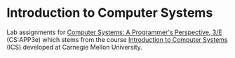 # Introduction to Computer Systems

Lab assignments for
[Computer Systems: A Programmer's Perspective, 3/E](http://csapp.cs.cmu.edu)
(CS:APP3e) which stems from the
course [Introduction to Computer Systems](https://www.cs.cmu.edu/~213)
(ICS) developed at Carnegie Mellon University.
